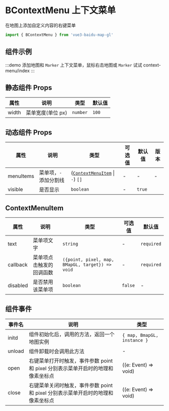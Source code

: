 # BContextMenu 上下文菜单 <Badge type="tip" text="^0.0.29" />

在地图上添加自定义内容的右键菜单

```ts
import { BContextMenu } from 'vue3-baidu-map-gl'
```

## 组件示例

:::demo 添加地图和 `Marker` 上下文菜单，鼠标右击地图或 `Marker` 试试
context-menu/index
:::

## 静态组件 Props

| 属性  | 说明              | 类型     | 默认值 |
| ----- | ----------------- | -------- | ------ |
| width | 菜单宽度(单位 px) | `number` | `100`  |

## 动态组件 Props

| 属性      | 说明                  | 类型                                                | 可选值 | 默认值 | 版本                               |
| --------- | --------------------- | --------------------------------------------------- | ------ | ------ | ---------------------------------- |
| menuItems | 菜单项，`-`添加分割线 | ([`ContextMenuItem`](#contextmenuitem) \| `-`) `[]` | -      | -      | -                                  |
| visible   | 是否显示              | `boolean`                                           | -      | `true` | <Badge type="tip" text="^2.1.4" /> |

## ContextMenuItem

| 属性     | 说明                     | 类型                                            | 可选值  | 默认值     |
| -------- | ------------------------ | ----------------------------------------------- | ------- | ---------- |
| text     | 菜单项文字               | `string`                                        | -       | `required` |
| callback | 菜单项点击触发的回调函数 | `({point, pixel, map, BMapGL, target}) => void` | -       | `required` |
| disabled | 是否禁用该菜单项         | `boolean`                                       | `false` | -          |

## 组件事件

| 事件名 | 说明                                                                             | 类型                        |
| ------ | -------------------------------------------------------------------------------- | --------------------------- |
| initd  | 组件初始化后，调用的方法，返回一个地图实例                                       | `{ map, BmapGL, instance }` |
| unload | 组件卸载时会调用此方法                                                           | -                           |
| open   | 右键菜单打开时触发，事件参数 point 和 pixel 分别表示菜单开启时的地理和像素坐标点 | ((e: Event) => void)        |
| close  | 右键菜单关闭时触发，事件参数 point 和 pixel 分别表示菜单开启时的地理和像素坐标点 | ((e: Event) => void)        |
